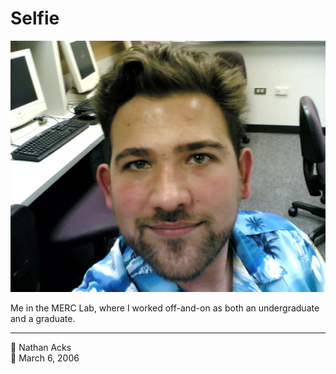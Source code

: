 # Selfie

![A selfie of myself in the UCD MERC Lab wearing a shockingly blue Hawaiian shirt](assets/2006-03-06-selfie.webp)

Me in the MERC Lab, where I worked off-and-on as both an undergraduate and a graduate.

- - - -

<span aria-hidden="true">👤</span> Nathan Acks  
<span aria-hidden="true">📅</span> March 6, 2006
